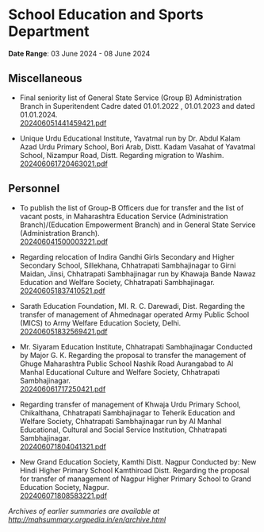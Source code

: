 # School Education and Sports Department

**Date Range**: 03 June 2024 - 08 June 2024


## Miscellaneous
- Final seniority list of General State Service (Group B) Administration Branch in Superitendent Cadre dated 01.01.2022 , 01.01.2023 and dated 01.01.2024.\
  [202406051441459421.pdf](https://gr.maharashtra.gov.in/Site/Upload/Government%20Resolutions/English/202406051441459421.pdf)

- Unique Urdu Educational Institute, Yavatmal run by Dr. Abdul Kalam Azad Urdu Primary School, Bori Arab, Distt. Kadam Vasahat of Yavatmal School, Nizampur Road, Distt. Regarding migration to Washim.\
  [202406061720463021.pdf](https://gr.maharashtra.gov.in/Site/Upload/Government%20Resolutions/English/202406061720463021.pdf)

## Personnel
- To publish the list of Group-B Officers due for transfer and the list of vacant posts, in Maharashtra Education Service (Administration Branch)/(Education Empowerment Branch) and in General State Service (Administration Branch).\
  [202406041500003221.pdf](https://gr.maharashtra.gov.in/Site/Upload/Government%20Resolutions/English/202406041500003221.pdf)

- Regarding relocation of Indira Gandhi Girls Secondary and Higher Secondary School, Sillekhana, Chhatrapati Sambhajinagar to Girni Maidan, Jinsi, Chhatrapati Sambhajinagar run by Khawaja Bande Nawaz Education and Welfare Society, Chhatrapati Sambhajinagar.\
  [202406051837410521.pdf](https://gr.maharashtra.gov.in/Site/Upload/Government%20Resolutions/English/202406051837410521.pdf)

- Sarath Education Foundation, MI. R. C. Darewadi, Dist. Regarding the transfer of management of Ahmednagar operated Army Public School (MICS) to Army Welfare Education Society, Delhi.\
  [202406051832569421.pdf](https://gr.maharashtra.gov.in/Site/Upload/Government%20Resolutions/English/202406051832569421....pdf)

- Mr. Siyaram Education Institute, Chhatrapati Sambhajinagar Conducted by Major G. K. Regarding the proposal to transfer the management of Ghuge Maharashtra Public School Nashik Road Aurangabad to Al Manhal Educational Culture and Welfare Society, Chhatrapati Sambhajinagar.\
  [202406061717250421.pdf](https://gr.maharashtra.gov.in/Site/Upload/Government%20Resolutions/English/202406061717250421.pdf)

- Regarding transfer of management of Khwaja Urdu Primary School, Chikalthana, Chhatrapati Sambhajinagar to Teherik Education and Welfare Society, Chhatrapati Sambhajinagar run by Al Manhal Educational, Cultural and Social Service Institution, Chhatrapati Sambhajinagar.\
  [202406071804041321.pdf](https://gr.maharashtra.gov.in/Site/Upload/Government%20Resolutions/English/202406071804041321.pdf)

- New Grand Education Society, Kamthi Distt. Nagpur Conducted by: New Hindi Higher Primary School Kamthiroad Distt. Regarding the proposal for transfer of management of Nagpur Higher Primary School to Grand Education Society, Nagpur.\
  [202406071808583221.pdf](https://gr.maharashtra.gov.in/Site/Upload/Government%20Resolutions/English/202406071808583221.pdf)


*Archives of earlier summaries are available at http://mahsummary.orgpedia.in/en/archive.html*